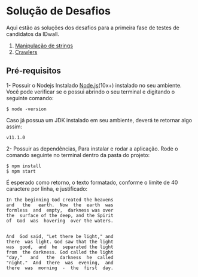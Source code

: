 # Solução de Desafios

Aqui estão as soluções dos desafios para a primeira fase de testes de candidatos da IDwall.  

1. [Manipulação de strings](./strings)
2. [Crawlers](.crawlers)

## Pré-requisitos
1- Possuir o Nodejs Instalado [Node.js](https://nodejs.org/en/)(10x+) instalado no seu ambiente. Você pode verificar se o possui abrindo o seu terminal e digitando o seguinte comando:

    $ node -version
    
Caso já possua um JDK instalado em seu ambiente, deverá te retornar algo assim: 

    v11.1.0

2- Possuir as dependências, Para instalar e rodar a aplicação. Rode o comando seguinte no terminal dentro da pasta do projeto:

    $ npm install
    $ npm start

É esperado como retorno, o texto formatado, conforme o limite de 40 caractere por linha, e justificado:

    In the beginning God created the heavens
    and   the   earth.  Now  the  earth  was
    formless  and  empty,  darkness was over
    the  surface of the deep, and the Spirit
    of  God  was  hovering  over the waters.


    And  God said, "Let there be light," and
    there  was light. God saw that the light
    was  good,  and  he  separated the light
    from  the darkness. God called the light
    "day,"   and   the  darkness  he  called
    "night."  And  there  was  evening,  and
    there  was  morning  -  the  first  day.
